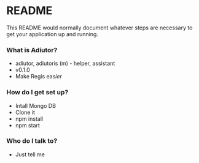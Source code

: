 # README #

This README would normally document whatever steps are necessary to get your application up and running.

### What is Adiutor? ###

* adiutor, adiutoris (m) - helper, assistant
* v0.1.0
* Make Regis eas*ier*

### How do I get set up? ###
* Intall Mongo DB
* Clone it
* npm install
* npm start

### Who do I talk to? ###

* Just tell me
